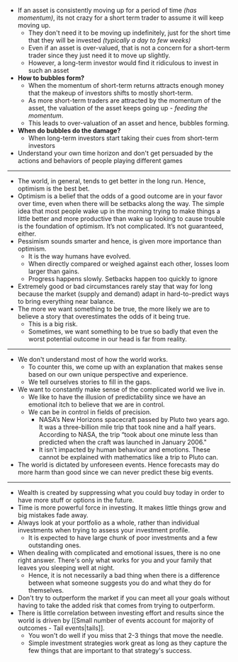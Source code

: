 - If an asset is consistently moving up for a period of time *(has momentum)*, its not crazy for a short term trader to assume it will keep moving up.
	- They don't need it to be moving up indefinitely, just for the short time that they will be invested *(typically a day to few weeks)*
	- Even if an asset is over-valued, that is not a concern for a short-term trader since they just need it to move up slightly.
	- However, a long-term investor would find it ridiculous to invest in such an asset
- **How to bubbles form?**
	- When the momentum of short-term returns attracts enough money that the makeup of investors shifts to mostly short-term.
	- As more short-term traders are attracted by the momentum of the asset, the valuation of the asset keeps going up - *feeding the momentum*.
	- This leads to over-valuation of an asset and hence, bubbles forming.
- **When do bubbles do the damage?**
	- When long-term investors start taking their cues from short-term investors
- Understand your own time horizon and don't get persuaded by the actions and behaviors of people playing different games 
---
- The world, in general, tends to get better in the long run. Hence, optimism is the best bet.
- Optimism is a belief that the odds of a good outcome are in your favor over time, even when there will be setbacks along the way. The simple idea that most people wake up in the morning trying to make things a little better and more productive than wake up looking to cause trouble is the foundation of optimism. It’s not complicated. It’s not guaranteed, either.
- Pessimism sounds smarter and hence, is given more importance than optimism.
	- It is the way humans have evolved.
	- When directly compared or weighed against each other, losses loom larger than gains.
	- Progress happens slowly. Setbacks happen too quickly to ignore
- Extremely good or bad circumstances rarely stay that way for long because the market (supply and demand) adapt in hard-to-predict ways to bring everything near balance.
- The more we want something to be true, the more likely we are to believe a story that overestimates the odds of it being true.
	- This is a big risk.
	- Sometimes, we want something to be true so badly that even the worst potential outcome in our head is far from reality.
---
- We don't understand most of how the world works.
	- To counter this, we come up with an explanation that makes sense based on our own unique perspective and experience.
	- We tell ourselves stories to fill in the gaps.
- We want to constantly make sense of the complicated world we live in.
	- We like to have the illusion of predictability since we have an emotional itch to believe that we are in control.
	- We can be in control in fields of precision.
		- NASA’s New Horizons spacecraft passed by Pluto two years ago. It was a three-billion mile trip that took nine and a half years. According to NASA, the trip “took about one minute less than predicted when the craft was launched in January 2006."
		- It isn't impacted by human behaviour and emotions. These cannot be explained with mathematics like a trip to Pluto can.
- The world is dictated by unforeseen events. Hence forecasts may do more harm than good since we can never predict these big events.
---
- Wealth is created by suppressing what you could buy today in order to have more stuff or options in the future.
- Time is more powerful force in investing. It makes little things grow and big mistakes fade away.
- Always look at your portfolio as a whole, rather than individual investments when trying to assess your investment profile.
	- It is expected to have large chunk of poor investments and a few outstanding ones.
- When dealing with complicated and emotional issues, there is no one right answer. There's only what works for you and your family that leaves you sleeping well at night.
	- Hence, it is not necessarily a bad thing when there is a difference between what someone suggests you do and what they do for themselves.
- Don't try to outperform the market if you can meet all your goals without having to take the added risk that comes from trying to outperform.
- There is little correlation between investing effort and results since the world is driven by [[Small number of events account for majority of outcomes - Tail events|tails]].
	- You won't do well if you miss that 2-3 things that move the needle.
	- Simple investment strategies work great as long as they capture the few things that are important to that strategy's success.